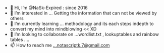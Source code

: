 - 👋 Hi, I’m @NaSk-Expired : since 2016 
- 👀 I’m interested in ... Getting the information that can not be viewed by others
- 🌱 I’m currently learning ... methodology and its each steps indepth to convert my mind into mindblowing << XD
- 💞️ I’m looking to collaborate on ...wordlist.txt , lookuptables and rainbow tables ....
- 📫 How to reach me ...notascriptk.7@gmail.com

<!---
NaSk-Expired/NaSk-Expired is a ✨ special ✨ repository because its `README.md` (this file) appears on your GitHub profile.
You can click the Preview link to take a look at your changes.
--->
